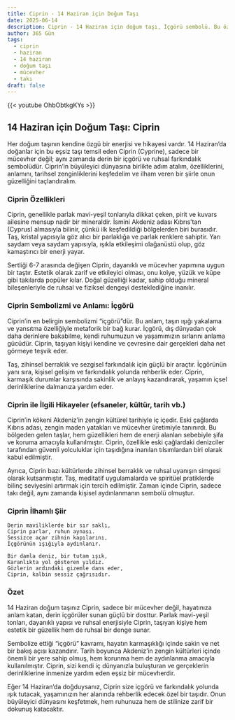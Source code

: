 ```yaml
---
title: Ciprin - 14 Haziran için Doğum Taşı
date: 2025-06-14
description: Ciprin - 14 Haziran için doğum taşı, İçgörü sembolü. Bu özel taşın derin anlamını öğrenin.
author: 365 Gün
tags:
  - ciprin
  - haziran
  - 14 haziran
  - doğum taşı
  - mücevher
  - takı
draft: false
---
```


{{< youtube OhbObtkgKYs >}}

## 14 Haziran için Doğum Taşı: Ciprin

Her doğum taşının kendine özgü bir enerjisi ve hikayesi vardır. 14 Haziran’da doğanlar için bu eşsiz taşı temsil eden Ciprin (Cyprine), sadece bir mücevher değil; aynı zamanda derin bir içgörü ve ruhsal farkındalık sembolüdür. Ciprin’in büyüleyici dünyasına birlikte adım atalım, özelliklerini, anlamını, tarihsel zenginliklerini keşfedelim ve ilham veren bir şiirle onun güzelliğini taçlandıralım.

### Ciprin Özellikleri

Ciprin, genellikle parlak mavi-yeşil tonlarıyla dikkat çeken, pirit ve kuvars ailesine mensup nadir bir mineraldir. İsmini Akdeniz adası Kıbrıs’tan (Cyprus) almasıyla bilinir, çünkü ilk keşfedildiği bölgelerden biri burasıdır. Taş, kristal yapısıyla göz alıcı bir parlaklığa ve parlak renklere sahiptir. Yarı saydam veya saydam yapısıyla, ışıkla etkileşimi olağanüstü olup, göz kamaştırıcı bir enerji yayar.

Sertliği 6-7 arasında değişen Ciprin, dayanıklı ve mücevher yapımına uygun bir taştır. Estetik olarak zarif ve etkileyici olması, onu kolye, yüzük ve küpe gibi takılarda popüler kılar. Doğal güzelliği kadar, sahip olduğu mineral bileşenleriyle de ruhsal ve fiziksel dengeyi desteklediğine inanılır.

### Ciprin Sembolizmi ve Anlamı: İçgörü

Ciprin’in en belirgin sembolizmi “içgörü”dür. Bu anlam, taşın ışığı yakalama ve yansıtma özelliğiyle metaforik bir bağ kurar. İçgörü, dış dünyadan çok daha derinlere bakabilme, kendi ruhumuzun ve yaşamımızın sırlarını anlama gücüdür. Ciprin, taşıyan kişiyi kendine ve çevresine dair gerçekleri daha net görmeye teşvik eder.

Taş, zihinsel berraklık ve sezgisel farkındalık için güçlü bir araçtır. İçgörünün yanı sıra, kişisel gelişim ve farkındalık yolunda rehberlik eder. Ciprin, karmaşık durumlar karşısında sakinlik ve anlayış kazandırarak, yaşamın içsel derinliklerine dalmanıza yardım eder.

### Ciprin ile İlgili Hikayeler (efsaneler, kültür, tarih vb.)

Ciprin’in kökeni Akdeniz’in zengin kültürel tarihiyle iç içedir. Eski çağlarda Kıbrıs adası, zengin maden yatakları ve mücevher üretimiyle tanınırdı. Bu bölgeden gelen taşlar, hem güzellikleri hem de enerji alanları sebebiyle şifa ve koruma amacıyla kullanılmıştır. Ciprin, özellikle eski çağlardaki denizciler tarafından güvenli yolculuklar için taşıdığına inanılan tılsımlardan biri olarak kabul edilmiştir.

Ayrıca, Ciprin bazı kültürlerde zihinsel berraklık ve ruhsal uyanışın simgesi olarak kutsanmıştır. Taş, meditatif uygulamalarda ve spiritüel pratiklerde bilinç seviyesini artırmak için tercih edilmiştir. Zaman içinde Ciprin, sadece takı değil, aynı zamanda kişisel aydınlanmanın sembolü olmuştur.

### Ciprin İlhamlı Şiir

```
Derin maviliklerde bir sır saklı,
Ciprin parlar, ruhun aynası.
Sessizce açar zihnin kapılarını,
İçgörünün ışığıyla aydınlanır.

Bir damla deniz, bir tutam ışık,
Karanlıkta yol gösteren yıldız.
Gözlerin ardındaki gizemle dans eder,
Ciprin, kalbin sessiz çağrısıdır.
```

### Özet

14 Haziran doğum taşınız Ciprin, sadece bir mücevher değil, hayatınıza anlam katan, derin içgörüler sunan güçlü bir dosttur. Parlak mavi-yeşil tonları, dayanıklı yapısı ve ruhsal enerjisiyle Ciprin, taşıyan kişiye hem estetik bir güzellik hem de ruhsal bir denge sunar.

Sembolize ettiği “içgörü” kavramı, hayatın karmaşıklığı içinde sakin ve net bir bakış açısı kazandırır. Tarih boyunca Akdeniz’in zengin kültürleri içinde önemli bir yere sahip olmuş, hem korunma hem de aydınlanma amacıyla kullanılmıştır. Ciprin, sizi kendi iç dünyanızla buluşturan ve gerçeklerin derinliklerine inmenize yardım eden eşsiz bir mücevherdir.

Eğer 14 Haziran’da doğduysanız, Ciprin size içgörü ve farkındalık yolunda ışık tutacak, yaşamınızın her alanında rehberlik edecek özel bir taşıdır. Onun büyüleyici dünyasını keşfetmek, hem ruhunuza hem de stilinize zarif bir dokunuş katacaktır.